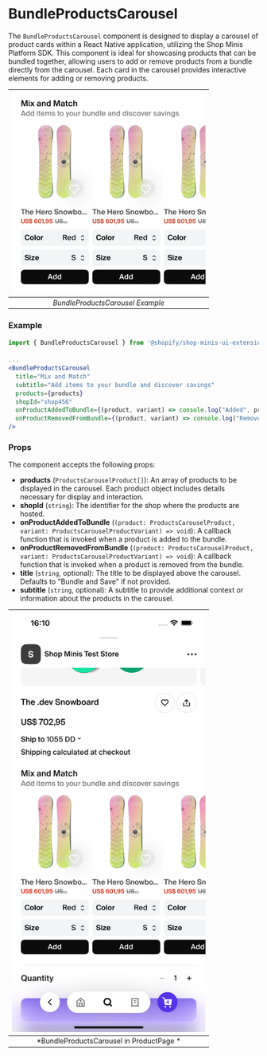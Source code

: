 # BundleProductsCarousel

The `BundleProductsCarousel` component is designed to display a carousel of product cards within a React Native application, utilizing the Shop Minis Platform SDK. This component is ideal for showcasing products that can be bundled together, allowing users to add or remove products from a bundle directly from the carousel. Each card in the carousel provides interactive elements for adding or removing products.

| <img src="../../assets/extensions/bundle-products-carousel.png" alt="Example of BundleProductsCarousel" width="390" /> |
|:------------------------------------------------------------------------------:|
| *BundleProductsCarousel Example*                                                    |

### Example
```jsx
import { BundleProductsCarousel } from '@shopify/shop-minis-ui-extensions'

...
<BundleProductsCarousel
  title="Mix and Match"
  subtitle="Add items to your bundle and discover savings"
  products={products}
  shopId="shop456"
  onProductAddedToBundle={(product, variant) => console.log("Added", product, variant)}
  onProductRemovedFromBundle={(product, variant) => console.log("Removed", product, variant)}
/>
```

### Props
The component accepts the following props:

- **products** (`ProductsCarouselProduct[]`): An array of products to be displayed in the carousel. Each product object includes details necessary for display and interaction.
- **shopId** (`string`): The identifier for the shop where the products are hosted.
- **onProductAddedToBundle** (`(product: ProductsCarouselProduct, variant: ProductsCarouselProductVariant) => void`): A callback function that is invoked when a product is added to the bundle.
- **onProductRemovedFromBundle** (`(product: ProductsCarouselProduct, variant: ProductsCarouselProductVariant) => void`): A callback function that is invoked when a product is removed from the bundle.
- **title** (`string`, optional): The title to be displayed above the carousel. Defaults to "Bundle and Save" if not provided.
- **subtitle** (`string`, optional): A subtitle to provide additional context or information about the products in the carousel.


| <img src="../../assets/extensions/bundle-products-carousel-full.png" alt="Example of BundleProductsCarousel" width="390" /> |
|:----------------------------------------------------------------------------------------:|
| *BundleProductsCarousel in ProductPage * |
